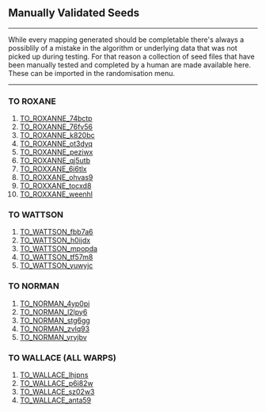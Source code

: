## Manually Validated Seeds

---

While every mapping generated should be completable there's always a possiblily of a mistake in the algorithm or underlying data that was not picked up during testing. For that reason a collection of seed files that have been manually tested and completed by a human are made available here. These can be imported in the randomisation menu.

---

### TO ROXANE

1.  <a href="https://kittypboxx.github.io/Emerald-Ex-Map-Rando/Seeds/1/TO_ROXANNE_74bctp.json" download>TO_ROXANNE_74bctp</a>
2.  <a href="https://kittypboxx.github.io/Emerald-Ex-Map-Rando/Seeds/1/TO_ROXANNE_76fv56.json" download>TO_ROXANNE_76fv56</a>
3.  <a href="https://kittypboxx.github.io/Emerald-Ex-Map-Rando/Seeds/1/TO_ROXANNE_k820bc.json" download>TO_ROXANNE_k820bc</a>
4.  <a href="https://kittypboxx.github.io/Emerald-Ex-Map-Rando/Seeds/1/TO_ROXANNE_ot3dyq.json" download>TO_ROXANNE_ot3dyq</a>
5.  <a href="https://kittypboxx.github.io/Emerald-Ex-Map-Rando/Seeds/1/TO_ROXANNE_peziwx.json" download>TO_ROXANNE_peziwx</a>
6.  <a href="https://kittypboxx.github.io/Emerald-Ex-Map-Rando/Seeds/1/TO_ROXANNE_qj5utb.json" download>TO_ROXANNE_qj5utb</a>
7.  <a href="https://kittypboxx.github.io/Emerald-Ex-Map-Rando/Seeds/1/TO_ROXXANE_6i6tlx.json" download>TO_ROXXANE_6i6tlx</a>
8.  <a href="https://kittypboxx.github.io/Emerald-Ex-Map-Rando/Seeds/1/TO_ROXXANE_ohvas9.json" download>TO_ROXXANE_ohvas9</a>
9.  <a href="https://kittypboxx.github.io/Emerald-Ex-Map-Rando/Seeds/1/TO_ROXXANE_tocxd8.json" download>TO_ROXXANE_tocxd8</a>
10. <a href="https://kittypboxx.github.io/Emerald-Ex-Map-Rando/Seeds/1/TO_ROXXANE_weenhl.json" download>TO_ROXXANE_weenhl</a>

### TO WATTSON

1.  <a href="https://kittypboxx.github.io/Emerald-Ex-Map-Rando/Seeds/3/TO_WATTSON_fbb7a6.json" download>TO_WATTSON_fbb7a6</a>
2.  <a href="https://kittypboxx.github.io/Emerald-Ex-Map-Rando/Seeds/3/TO_WATTSON_h0ijdx.json" download>TO_WATTSON_h0ijdx</a>
3.  <a href="https://kittypboxx.github.io/Emerald-Ex-Map-Rando/Seeds/3/TO_WATTSON_mpopda.json" download>TO_WATTSON_mpopda</a>
4.  <a href="https://kittypboxx.github.io/Emerald-Ex-Map-Rando/Seeds/3/TO_WATTSON_tf57m8.json" download>TO_WATTSON_tf57m8</a>
5.  <a href="https://kittypboxx.github.io/Emerald-Ex-Map-Rando/Seeds/3/TO_WATTSON_yuwyjc.json" download>TO_WATTSON_yuwyjc</a>

### TO NORMAN

1.  <a href="https://kittypboxx.github.io/Emerald-Ex-Map-Rando/Seeds/5/TO_NORMAN_4yp0pi.json" download>TO_NORMAN_4yp0pi</a>
2.  <a href="https://kittypboxx.github.io/Emerald-Ex-Map-Rando/Seeds/5/TO_NORMAN_l2lpy6.json" download>TO_NORMAN_l2lpy6</a>
3.  <a href="https://kittypboxx.github.io/Emerald-Ex-Map-Rando/Seeds/5/TO_NORMAN_stg6gg.json" download>TO_NORMAN_stg6gg</a>
4.  <a href="https://kittypboxx.github.io/Emerald-Ex-Map-Rando/Seeds/5/TO_NORMAN_zvlq93.json" download>TO_NORMAN_zvlq93</a>
5.  <a href="https://kittypboxx.github.io/Emerald-Ex-Map-Rando/Seeds/5/TO_NORMAN_yryjbv.json" download>TO_NORMAN_yryjbv</a>


### TO WALLACE (ALL WARPS)

1.  <a href="https://kittypboxx.github.io/Emerald-Ex-Map-Rando/Seeds/9/TO_WALLACE_lhjpns.json" download>TO_WALLACE_lhjpns</a>
2.  <a href="https://kittypboxx.github.io/Emerald-Ex-Map-Rando/Seeds/9/TO_WALLACE_p6i82w.json" download>TO_WALLACE_p6i82w</a>
3.  <a href="https://kittypboxx.github.io/Emerald-Ex-Map-Rando/Seeds/9/TO_WALLACE_sz02w3.json" download>TO_WALLACE_sz02w3</a>
4.  <a href="https://kittypboxx.github.io/Emerald-Ex-Map-Rando/Seeds/9/TO_WALLACE_anta59.json" download>TO_WALLACE_anta59</a>